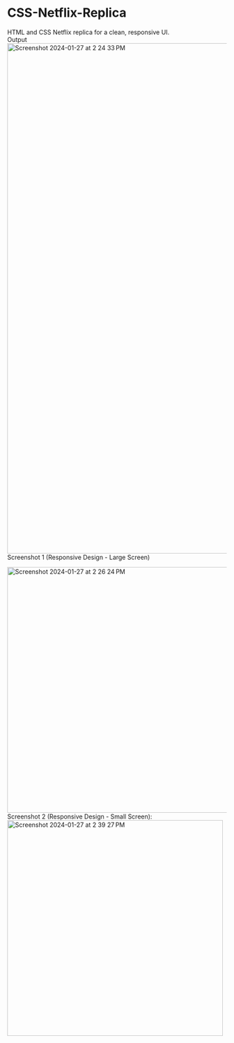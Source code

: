 # CSS-Netflix-Replica
 HTML and CSS Netflix replica for a clean, responsive UI.  
 Output 
<img width="1171" alt="Screenshot 2024-01-27 at 2 24 33 PM" src="https://github.com/amisha1122/CSS-Netflix-Replica/assets/99726759/c6250b1d-418e-49bf-988d-dc4e956d98f9">
Screenshot 1 (Responsive Design - Large Screen)

<img width="564" alt="Screenshot 2024-01-27 at 2 26 24 PM" src="https://github.com/amisha1122/CSS-Netflix-Replica/assets/99726759/ba6e6c28-5c30-4225-9213-555d7ec07607">
Screenshot 2 (Responsive Design - Small Screen):

<img width="495" alt="Screenshot 2024-01-27 at 2 39 27 PM" src="https://github.com/amisha1122/CSS-Netflix-Replica/assets/99726759/1859eb11-e4fc-4e90-861c-8f690d48839d">




